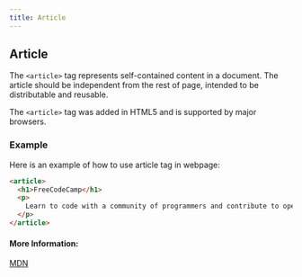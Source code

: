 ```yaml
---
title: Article
---
```

## Article

The `<article>` tag represents self-contained content in a document. The article should be independent from the rest of page, intended to be distributable and reusable.

The `<article>` tag was added in HTML5 and is supported by major browsers.

### Example
Here is an example of how to use article tag in webpage:

```html
<article>
  <h1>FreeCodeCamp</h1>
  <p>
    Learn to code with a community of programmers and contribute to open source projects.
  </p>
</article>
```

#### More Information:

[MDN](https://developer.mozilla.org/tr/docs/Web/HTML/Element/article)
